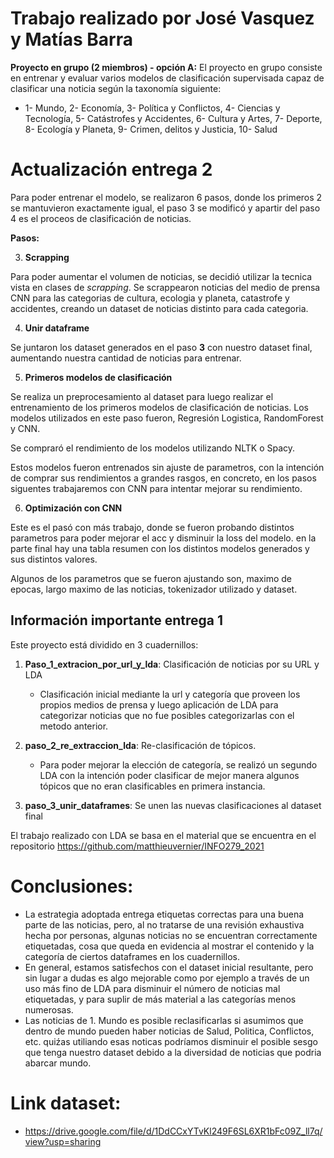 # Trabajo realizado por José Vasquez y Matías Barra

**Proyecto en grupo (2 miembros) - opción A:** El proyecto en grupo consiste en entrenar y evaluar varios modelos de clasificación supervisada capaz de clasificar una noticia según la taxonomía siguiente: 

- 1- Mundo, 2- Economía, 3- Política y Conflictos, 4- Ciencias y Tecnología, 5- Catástrofes y Accidentes, 6- Cultura y Artes, 7- Deporte, 8- Ecología y Planeta, 9- Crimen, delitos y Justicia, 10- Salud


# Actualización entrega 2

Para poder entrenar el modelo, se realizaron 6 pasos, donde los primeros 2 se mantuvieron exactamente igual, el paso 3 se modificó y apartir del paso 4 es el proceos de clasificación de noticias.

**Pasos:**



3. **Scrapping**

Para poder aumentar el volumen de noticias, se decidió utilizar la tecnica vista en clases de *scrapping*. Se scrappearon noticias del medio de prensa CNN para las categorias de cultura, ecologia y planeta, catastrofe y accidentes, creando un dataset de noticias distinto para cada categoria. 

4. **Unir dataframe**

Se juntaron los dataset generados en el paso **3** con nuestro dataset final, aumentando nuestra cantidad de noticias para entrenar.


5. **Primeros modelos de clasificación**

Se realiza un preprocesamiento al dataset para luego realizar el entrenamiento de los primeros modelos de clasificación de noticias. 
Los modelos utilizados en este paso fueron, Regresión Logistica, RandomForest y CNN.

Se compraró el rendimiento de los modelos utilizando NLTK o Spacy.

Estos modelos fueron entrenados sin ajuste de parametros, con la intención de comprar sus rendimientos a grandes rasgos, en concreto, en los pasos siguentes trabajaremos con CNN para intentar mejorar su rendimiento. 

6. **Optimización con CNN**

Este es el pasó con más trabajo, donde se fueron probando distintos parametros para poder mejorar el acc y disminuir la loss del modelo. en la parte final hay una tabla resumen con los distintos modelos generados y sus distintos valores.

Algunos de los parametros que se fueron ajustando son, maximo de epocas, largo maximo de las noticias, tokenizador utilizado y dataset.




## Información importante entrega 1

Este proyecto está dividido en 3 cuadernillos:

1. **Paso_1_extracion_por_url_y_lda**: Clasificación de noticias por su URL y LDA
    * Clasificación inicial mediante la url y categoría que proveen los propios medios de prensa y luego aplicación de LDA para categorizar noticias que no fue posibles categorizarlas con el metodo anterior.

2. **paso_2_re_extraccion_lda**: Re-clasificación de tópicos.
    * Para poder mejorar la elección de categoría, se realizó un segundo LDA con la intención poder clasificar de mejor manera algunos tópicos que no eran clasificables en primera instancia.

3. **paso_3_unir_dataframes**: Se unen las nuevas clasificaciones al dataset final

El trabajo realizado con LDA se basa en el material que se encuentra en el repositorio https://github.com/matthieuvernier/INFO279_2021


# Conclusiones: 
*  La estrategia adoptada entrega etiquetas correctas para una buena parte de las noticias, pero, al no tratarse de una revisión exhaustiva hecha por personas, algunas noticias no se encuentran correctamente etiquetadas, cosa que queda en evidencia al mostrar el contenido y la categoría de ciertos dataframes en los cuadernillos.
*  En general, estamos satisfechos con el dataset inicial resultante, pero sin lugar a dudas es algo mejorable como por ejemplo a través de un uso más fino de LDA para disminuir el número de noticias mal etiquetadas, y para suplir de más material a las categorías menos numerosas.
* Las noticias de 1. Mundo es posible reclasificarlas si asumimos que dentro de mundo pueden haber noticias de Salud, Politica, Conflictos, etc. quiźas utiliando esas noticas podríamos disminuir el posible sesgo que tenga nuestro dataset debido a la diversidad de noticias que podria abarcar mundo.


# Link dataset:

* https://drive.google.com/file/d/1DdCCxYTvKl249F6SL6XR1bFc09Z_ll7q/view?usp=sharing
